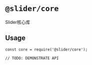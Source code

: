 # `@slider/core`

Slider核心库

## Usage

```
const core = require('@slider/core');

// TODO: DEMONSTRATE API
```
